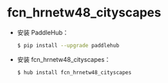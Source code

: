 # fcn_hrnetw48_cityscapes
* 安装 PaddleHub：

    ```bash
    $ pip install --upgrade paddlehub
    ```

* 安装 fcn_hrnetw48_cityscapes：

    ```bash
    $ hub install fcn_hrnetw48_cityscapes
    ```
